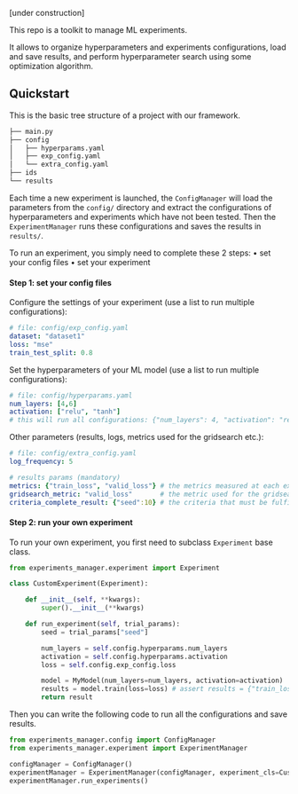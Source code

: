 [under construction]

This repo is a toolkit to manage ML experiments.

It allows to organize hyperparameters and experiments configurations, load and save results, and perform hyperparameter search using some optimization algorithm.


## Quickstart

This is the basic tree structure of a project with our framework.

```bash
├── main.py
├── config
│   ├── hyperparams.yaml
│   ├── exp_config.yaml
│   └── extra_config.yaml
├── ids
└── results
```

Each time a new experiment is launched, the ```ConfigManager``` will load the parameters from the ```config/``` directory and extract the configurations of hyperparameters and experiments which have not been tested.
Then the ```ExperimentManager``` runs these configurations and saves the results in ```results/```.

To run an experiment, you simply need to complete these 2 steps:
• set your config files
• set your experiment


#### **Step 1**: set your config files

Configure the settings of your experiment (use a list to run multiple configurations):
```yaml
# file: config/exp_config.yaml
dataset: "dataset1"
loss: "mse"
train_test_split: 0.8
```

Set the hyperparameters of your ML model (use a list to run multiple configurations):
```yaml
# file: config/hyperparams.yaml
num_layers: [4,6]
activation: ["relu", "tanh"]
# this will run all configurations: {"num_layers": 4, "activation": "relu"}, {"num_layers": 4, "activation": "tanh"} etc.
```

Other parameters (results, logs, metrics used for the gridsearch etc.):
```yaml
# file: config/extra_config.yaml
log_frequency: 5

# results params (mandatory)
metrics: {"train_loss", "valid_loss"} # the metrics measured at each experiment
gridsearch_metric: "valid_loss"       # the metric used for the gridsearch (it will drive the search in the hyperparameter space)
criteria_complete_result: {"seed":10} # the criteria that must be fulfilled to consider one experiment as complete (--> as many "trials" as values: here, 10 seeds will be tried)
```


#### Step 2: run your own experiment

To run your own experiment, you first need to subclass `Experiment` base class.

```python
from experiments_manager.experiment import Experiment

class CustomExperiment(Experiment):

    def __init__(self, **kwargs):
        super().__init__(**kwargs)

    def run_experiment(self, trial_params):
        seed = trial_params["seed"]

        num_layers = self.config.hyperparams.num_layers
        activation = self.config.hyperparams.activation
        loss = self.config.exp_config.loss

        model = MyModel(num_layers=num_layers, activation=activation)
        results = model.train(loss=loss) # assert results = {"train_loss":..., "valid_loss":...}
        return result
```

Then you can write the following code to run all the configurations and save results.

```python
from experiments_manager.config import ConfigManager
from experiments_manager.experiment import ExperimentManager

configManager = ConfigManager()
experimentManager = ExperimentManager(configManager, experiment_cls=CustomExperiment)
experimentManager.run_experiments()

```